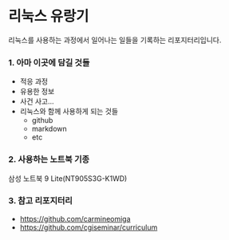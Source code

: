 # 리눅스 유랑기
리눅스를 사용하는 과정에서 일어나는 일들을 기록하는 리포지터리입니다.

### 1. 아마 이곳에 담길 것들
- 적응 과정
- 유용한 정보
- 사건 사고...
- 리눅스와 함께 사용하게 되는 것들
	- github
	- markdown
	- etc

### 2. 사용하는 노트북 기종
삼성 노트북 9 Lite(NT905S3G-K1WD)

### 3. 참고 리포지터리
- https://github.com/carmineomiga
- https://github.com/cgiseminar/curriculum
